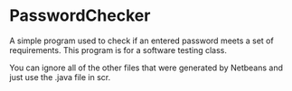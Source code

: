 # PasswordChecker
A simple program used to check if an entered password meets a set of requirements. 
This program is for a software testing class.

You can ignore all of the other files that were generated by Netbeans and just use the .java file in scr.
